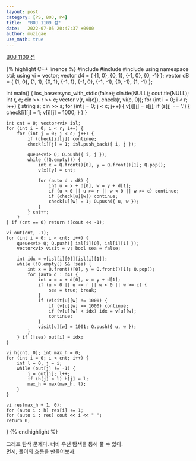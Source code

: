 ```yaml
---
layout: post
category: [PS, BOJ, P4]
title:  "BOJ 1109 섬"
date:   2022-07-05 20:47:37 +0900
author: muzigae
use_math: true
---
```

[BOJ 1109 섬](https://www.acmicpc.net/problem/1109)

{% highlight C++ linenos %}
#include <iostream>
#include <queue>
#include <string>
using namespace std;
using vi = vector<int>;
vector<vi> d4 = { {1, 0}, {0, 1}, {-1, 0}, {0, -1} };
vector<vi> d8 = { {1, 0}, {1, 1}, {0, 1}, {-1, 1}, {-1, 0}, {-1, -1}, {0, -1}, {1, -1} };

int main() {
	ios_base::sync_with_stdio(false); cin.tie(NULL); cout.tie(NULL);
	int r, c; cin >> r >> c;
	vector<vi> v(r, vi(c)), check(r, vi(c, 0));
	for (int i = 0; i < r; i++) {
		string s; cin >> s;
		for (int j = 0; j < c; j++) {
			v[i][j] = s[j];
			if (s[j] == '.') {
				check[i][j] = 1;
				v[i][j] = 1000;
			}
		}
	}

	int cnt = 0; vector<vi> isl;
	for (int i = 0; i < r; i++) {
		for (int j = 0; j < c; j++) {
			if (check[i][j]) continue;
			check[i][j] = 1; isl.push_back({ i, j });

			queue<vi> Q; Q.push({ i, j });
			while (!Q.empty()) {
				int x = Q.front()[0], y = Q.front()[1]; Q.pop();
				v[x][y] = cnt;

				for (auto d : d8) {
					int u = x + d[0], w = y + d[1];
					if (u < 0 || u >= r || w < 0 || w >= c) continue;
					if (check[u][w]) continue;
					check[u][w] = 1; Q.push({ u, w });
				}
			} cnt++;
		}
	} if (cnt == 0) return !(cout << -1);
	
	vi out(cnt, -1);
	for (int i = 0; i < cnt; i++) {
		queue<vi> Q; Q.push({ isl[i][0], isl[i][1] });
		vector<vi> visit = v; bool sea = false;

		int idx = v[isl[i][0]][isl[i][1]];
		while (!Q.empty() && !sea) {
			int x = Q.front()[0], y = Q.front()[1]; Q.pop();
			for (auto d : d4) {
				int u = x + d[0], w = y + d[1];
				if (u < 0 || u >= r || w < 0 || w >= c) {
					sea = true; break;
				}
				if (visit[u][w] != 1000) {
					if (v[u][w] == 1000) continue;
					if (v[u][w] < idx) idx = v[u][w];
					continue;
				}
				visit[u][w] = 1001; Q.push({ u, w });
			}
		} if (!sea) out[i] = idx;
	}

	vi h(cnt, 0); int max_h = 0;
	for (int i = 0; i < cnt; i++) {
		int l = 0, j = i;
		while (out[j] != -1) {
			j = out[j]; l++;
			if (h[j] < l) h[j] = l;
			max_h = max(max_h, l);
		}
	}

	vi res(max_h + 1, 0);
	for (auto i : h) res[i] += 1;
	for (auto i : res) cout << i << " ";
	return 0;
}
{% endhighlight %}

그래프 탐색 문제다. 너비 우선 탐색을 통해 풀 수 있다.<br>
먼저, 풀이의 흐름을 만들어보자.<br>